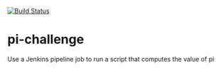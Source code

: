 [![Build Status](http://ec2-13-201-188-89.ap-south-1.compute.amazonaws.com:8080/buildStatus/icon?job=pi-challenge)](http://ec2-13-201-188-89.ap-south-1.compute.amazonaws.com:8080/job/pi-challenge/)

# pi-challenge
Use a Jenkins pipeline job to run a script that computes the value of pi
